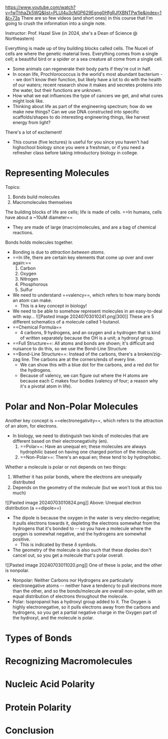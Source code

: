 https://www.youtube.com/watch?v=fwThhaZk5WQ&list=PLUl4u3cNGP629Egng0HfgRJfXBNTPw1le&index=1&t=73s
There are so few videos (and short ones) in this course that I'm going to crush the information into a single note.

Instructor: Prof. Hazel Sive (in 2024, she's a Dean of Science @ Northeastern)

Everything is made up of tiny building blocks called cells. The Nuceli of cells are where the genetic material lives. Everything comes from a single cell; a beautiful bird or a spider or a sea creature all come from a single cell.
- Some animals can regenerate their body parts if they're cut in half. 
- In ocean life, Prochlorococcus is the world's most abundant bacterium -- we don't know their function, but likely have a lot to do with the health of our waters; recent research show it makes and secretes proteins into the water, but their functions are unknown.
- How what we eat influences the type of cancers we get, and what cures might look like.
- Thinking about life as part of the engineering spectrum; how do we make new things? Can we use DNA constructed into specific scaffolds/shapes to do interesting engineering things, like harvest energy from light?

There's a lot of excitement!
- This course (five lectures) is useful for you since you haven't had highschool biology since you were a freshman, or if you need a refresher class before taking introductory biology in college.

# Representing Molecules
Topics:
1. Bonds build molecules
2. Macromolecules themselves

The building blocks of life are cells; life is made of cells.
==In humans, cells have about a ~10uM diameter==
- They are made of large (macro)molecules, and are a bag of chemical reactions.


 Bonds holds molecules together.
- Bonding is due to *attraction between atoms*.
- ==In life, there are certain key elements that come up over and over again:==
	1. Carbon
	2. Oxygen
	3. Nitrogen
	4. Phosphorous
	5. Sulfur
- We need to understand ==valency==, which refers to how many bonds an atom can make.
	- This is a key concept in biology!
- We need to be able to somehow represent molecules in an easy-to-deal with way... 
![[Pasted image 20240703010241.png|300]]
These are 5 different schematics of a molecule called 1-butanol.
- ==Chemical Formula==
	- 4 carbons, 9 hydrogens, and an oxygen and a hydrogen that is kind of written separately because the OH is a unit; a hydroxyl group.
- ==Full Structure==: All atoms and bonds are shown; it's difficult and nuisance to do this, so we use the Bond-Line Structure
- ==Bond-Line Structure==: Instead of the carbons, there's a broken/zig-zag line. The carbons are at the corners/ends of every line. 
	- We can show this with a blue dot for the carbons, and a red dot for the hydrogens.
	- Because of valency, we can figure out where the H atoms are because each C makes four bodies (valency of four; a reason why it's a pivotal atom in life).


# Polar and Non-Polar Molecules
Another key concept is ==electronegativity==, which refers to the attraction of an atom, for electrons.
- In biology, we need to distinguish two kinds of molecules that are different based on their electronegativity (en).
	1. ==Polar==: Have an unequal en; these molecules are always hydrophilic based on having one charged portion of the molecule.
	2. ==Non-Polar==: There's an equal en; these tend to by hydrophobic.

Whether a molecule is polar or not depends on two things:
1. Whether it has polar bonds, where the electrons are unequally distributed
2. Depends on the geometry of the molecule (but we won't look at this too much)

![[Pasted image 20240703010824.png]]
Above: Unequal electron distribution (a ==dipole==)
- The dipole is because the oxygen in the water is very electro-negative; it pulls electrons towards it, depleting the electrons somewhat from the hydrogens that it's bonded to -- so you have a molecule where the oxygen is somewhat negative, and the hydrogens are somewhat positive.
	- This is indicated by these $\delta$ symbols.
- The geometry of the molecule is also such that these dipoles don't cancel out, so you get a molecule that's polar overall.

![[Pasted image 20240703011020.png]]
One of these is polar, and the other is nonpolar.
- Nonpolar: Neither Carbons nor Hydrogens are particularly electronegative atoms -- neither have a tendency to pull electrons more than the other, and so the bonds/molecule are overall non-polar, with an equal distribution of electrons throughout the molecule.
- Polar: Isopropanol has a hydroxyl group added to it. The Oxygen is highly electronegative, so it pulls electrons away from the carbons and hydrogens, so you get a partial negative charge in the Oxygen part of the hydroxyl, and the molecule is polar.



# Types of Bonds



# Recognizing Macromolecules



# Nucleic Acid Polarity



# Protein Polarity



# Conclusion